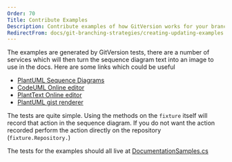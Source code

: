 ```yaml
---
Order: 70
Title: Contribute Examples
Description: Contribute examples of how GitVersion works for your branching strategy
RedirectFrom: docs/git-branching-strategies/creating-updating-examples
---
```


The examples are generated by GitVersion tests, there are a number of services
which will then turn the sequence diagram text into an image to use in the docs.
Here are some links which could be useful

*   [PlantUML Sequence Diagrams](http://www.plantuml.com/sequence.html)
*   [CodeUML Online editor](http://www.codeuml.com/)
*   [PlantText Online editor](http://www.planttext.com/planttext)
*   [PlantUML gist renderer](http://uml.mvnsearch.org)

The tests are quite simple. Using the methods on the `fixture` itself will
record that action in the sequence diagram. If you do not want the action
recorded perform the action directly on the repository (`fixture.Repository.`)

The tests for the examples should all live at [DocumentationSamples.cs](https://github.com/GitTools/GitVersion/blob/main/src/GitVersion.Core.Tests/IntegrationTests/DocumentationSamples.cs)
